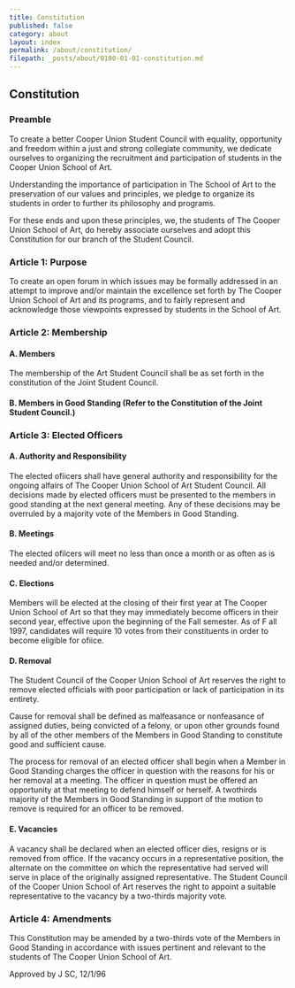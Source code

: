 ```yaml
---
title: Constitution
published: false
category: about
layout: index
permalink: /about/constitution/
filepath: _posts/about/0100-01-01-constitution.md
---
```


## Constitution

### Preamble

To create a better Cooper Union Student Council with equality, opportunity and freedom within a just and strong collegiate community, we dedicate ourselves to organizing the recruitment and participation of students in the Cooper Union School of Art.

Understanding the importance of participation in The School of Art to the preservation of our values and principles, we pledge to organize its students in order to further its philosophy and programs.

For these ends and upon these principles, we, the students of The Cooper Union School of Art, do hereby associate ourselves and adopt this Constitution for our branch of the Student Council.

### Article 1: Purpose

To create an open forum in which issues may be formally addressed in an attempt to improve and/or maintain the excellence set forth by The Cooper Union School of Art and its programs, and to fairly represent and acknowledge those viewpoints expressed by students in the School of Art.

### Article 2: Membership

#### A. Members

The membership of the Art Student Council shall be as set forth in the constitution of the Joint Student Council.

#### B. Members in Good Standing (Refer to the Constitution of the Joint Student Council.)

### Article 3: Elected Officers

#### A. Authority and Responsibility

The elected ofiicers shall have general authority and responsibility for the ongoing alfairs of The Cooper Union School of Art Student Council. All decisions made by elected officers must be presented to the members in good standing at the next general meeting. Any of these decisions may be overruled by a majority vote of the Members in Good Standing.

#### B. Meetings

The elected ofilcers will meet no less than once a month or as often as is needed and/or determined.

#### C. Elections

Members will be elected at the closing of their first year at The Cooper Union School of Art so that they may immediately become officers in their second year, effective upon the beginning of the Fall semester. As of F all 1997, candidates will require 10 votes from their constituents in order to become eligible for ofiice.

#### D. Removal

The Student Council of the Cooper Union School of Art reserves the right to remove elected officials with poor participation or lack of participation in its entirety.

Cause for removal shall be defined as malfeasance or nonfeasance of assigned duties, being convicted of a felony, or upon other grounds found by all of the other members of the Members in Good Standing to constitute good and sufficient cause.

The process for removal of an elected officer shall begin when a Member in Good Standing charges the officer in question with the reasons for his or her removal at a meeting. The officer in question must be offered an opportunity at that meeting to defend himself or herself. A twothirds majority of the Members in Good Standing in support of the motion to remove is required for an officer to be removed.

#### E. Vacancies

A vacancy shall be declared when an elected officer dies, resigns or is removed from office. If the vacancy occurs in a representative position, the alternate on the committee on which the representative had served will serve in place of the originally assigned representative. The Student Council of the Cooper Union School of Art reserves the right to appoint
a suitable representative to the vacancy by a two-thirds majority vote.

### Article 4: Amendments

This Constitution may be amended by a two-thirds vote of the Members in Good Standing in accordance with issues pertinent and relevant to the students of The Cooper Union School of Art.

Approved by J SC, 12/1/96
